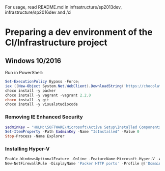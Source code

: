 For usage, read README.md in infrastructure/sp2013dev, infrastructure/sp2016dev and /ci


# Preparing a dev environment of the CI/Infrastructure project

## Windows 10/2016
Run in PowerShell:
```PowerShell
Set-ExecutionPolicy Bypass -Force;
iex ((New-Object System.Net.WebClient).DownloadString('https://chocolatey.org/install.ps1'))
choco install -y packer
choco install -y vagrant -vagrant 2.2.0
choco install -y git
choco install -y visualstudiocode
```

### Removing IE Enhanced Security
```PowerShell
$adminKey = "HKLM:\SOFTWARE\Microsoft\Active Setup\Installed Components\{A509B1A7-37EF-4b3f-8CFC-4F3A74704073}"
Set-ItemProperty -Path $adminKey -Name "IsInstalled" -Value 0
Stop-Process -Name Explorer
```

### Installing Hyper-V
```PowerShell
Enable-WindowsOptionalFeature -Online -FeatureName:Microsoft-Hyper-V -All
New-NetFirewallRule -DisplayName 'Packer HTTP ports' -Profile @('Domain', 'Private', 'Public') -Direction Inbound -Action Allow -Protocol TCP -LocalPort 8000-9000 | Out-Null
```